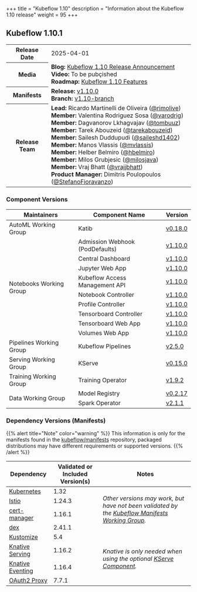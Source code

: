 +++
title = "Kubeflow 1.10"
description = "Information about the Kubeflow 1.10 release"
weight = 95
+++

## Kubeflow 1.10.1

<div class="table-responsive">
<table class="table table-bordered">
  <tbody>
    <tr>
      <th class="table-light">Release Date</th>
      <td>
        2025-04-01
      </td>
    </tr>
    <tr>
      <th class="table-light">Media</th>
      <td>
        <b>Blog:</b> 
          <a href="https://blog.kubeflow.org/kubeflow-1.10-release/">Kubeflow 1.10 Release Announcement</a>
        <br>
        <b>Video:</b> 
          To be pubçished
        <br>
        <b>Roadmap:</b>
          <a href="https://github.com/kubeflow/kubeflow/blob/master/ROADMAP.md#kubeflow-110-release-planned-for-release-mar-2025">Kubeflow 1.10 Features</a>
      </td>
    </tr>
    <tr>
      <th class="table-light">Manifests</th>
      <td>
        <b>Release:</b> 
          <a href="https://github.com/kubeflow/manifests/releases/tag/v1.10.0">v1.10.0</a>
        <br>
        <b>Branch:</b>
          <a href="https://github.com/kubeflow/manifests/tree/v1.10-branch">v1.10-branch</a>
      </td>
    </tr>
    <tr>
      <th class="table-light">Release Team</th>
      <td>
        <b>Lead:</b> Ricardo Martinelli de Oliveira (<a href="https://github.com/rimolive">@rimolive</a>)
        <br>
        <b>Member:</b> Valentina Rodriguez Sosa (<a href="https://github.com/varodrig">@varodrig</a>)
        <br>
        <b>Member:</b> Dagvanorov Lkhagvajav (<a href="https://github.com/tombuuz">@tombuuz</a>)
        <br>
        <b>Member:</b> Tarek Abouzeid (<a href="https://github.com/tarekabouzeid">@tarekabouzeid</a>)
        <br>
        <b>Member:</b> Sailesh Duddupudi (<a href="https://github.com/saileshd1402">@saileshd1402</a>)
        <br>
        <b>Member:</b> Manos Vlassis (<a href="https://github.com/mvlassis">@mvlassis</a>)
        <br>
        <b>Member:</b> Helber Belmiro (<a href="https://github.com/hbelmiro">@hbelmiro</a>)
        <br>
        <b>Member:</b> Milos Grubjesic (<a href="https://github.com/milosjava">@milosjava</a>)
        <br>
        <b>Member:</b> Vraj Bhatt (<a href="https://github.com/vrajjbhatt">@vrajjbhatt</a>)
        <br>
        <b>Product Manager:</b> Dimitris Poulopoulos (<a href="https://github.com/StefanoFioravanzo">@StefanoFioravanzo</a>)
      </td>
    </tr>
  </tbody>
</table>
</div>

### Component Versions

<div class="table-responsive">
<table class="table table-bordered">
    <thead class="thead-light">
      <tr>
        <th>Maintainers</th>
        <th>Component Name</th>
        <th>Version</th>
      </tr>
    </thead>
  <tbody>
      <!-- ======================= -->
      <!-- AutoML Working Group -->
      <!-- ======================= -->
      <tr>
        <td rowspan="1" class="align-middle">AutoML Working Group</td>
        <td>Katib</td>
        <td>
          <a href="https://github.com/kubeflow/katib/releases/tag/v0.18.0">v0.18.0</a>
        </td>
      </tr>
      <!-- ======================= -->
      <!-- Notebooks Working Group -->
      <!-- ======================= -->
      <tr>
        <td rowspan="9" class="align-middle">Notebooks Working Group</td>
        <td>Admission Webhook (PodDefaults)</td>
        <td>
          <a href="https://github.com/kubeflow/kubeflow/tree/v1.10.0/components/admission-webhook">v1.10.0</a>
        </td>
      </tr>
      <tr>
        <td>Central Dashboard</td>
        <td>
          <a href="https://github.com/kubeflow/kubeflow/tree/v1.10.0/components/centraldashboard">v1.10.0</a>
        </td>
      </tr>
      <tr>
        <td>Jupyter Web App</td>
        <td>
          <a href="https://github.com/kubeflow/kubeflow/tree/v1.10.0/components/crud-web-apps/jupyter">v1.10.0</a>
        </td>
      </tr>
      <tr>
        <td>Kubeflow Access Management API</td>
        <td>
          <a href="https://github.com/kubeflow/kubeflow/tree/v1.10.0/components/access-management">v1.10.0</a>
        </td>
      </tr>
      <tr>
        <td>Notebook Controller</td>
        <td>
          <a href="https://github.com/kubeflow/kubeflow/tree/v1.10.0/components/notebook-controller">v1.10.0</a>
        </td>
      </tr>
      <tr>
        <td>Profile Controller</td>
        <td>
          <a href="https://github.com/kubeflow/kubeflow/tree/v1.10.0/components/profile-controller">v1.10.0</a>
        </td>
      </tr>
      <tr>
        <td>Tensorboard Controller</td>
        <td>
          <a href="https://github.com/kubeflow/kubeflow/tree/v1.10.0/components/notebook-controller">v1.10.0</a>
        </td>
      </tr>
      <tr>
        <td>Tensorboard Web App</td>
        <td>
          <a href="https://github.com/kubeflow/kubeflow/tree/v1.10.0/components/crud-web-apps/volumes">v1.10.0</a>
        </td>
      </tr>
      <tr>
        <td>Volumes Web App</td>
        <td>
          <a href="https://github.com/kubeflow/kubeflow/tree/v1.10.0/components/crud-web-apps/tensorboards">v1.10.0</a>
        </td>
      </tr>
      <!-- ======================= -->
      <!-- Pipelines Working Group -->
      <!-- ======================= -->
      <tr>
        <td rowspan="1" class="align-middle">Pipelines Working Group</td>
        <td>Kubeflow Pipelines</td>
        <td>
          <a href="https://github.com/kubeflow/pipelines/releases/tag/2.5.0">v2.5.0</a>
        </td>
      </tr>
      <!-- ======================= -->
      <!-- Serving Working Group -->
      <!-- ======================= -->
      <tr>
        <td rowspan="1" class="align-middle">Serving Working Group</td>
        <td>KServe</td>
        <td>
          <a href="https://github.com/kserve/kserve/releases/tag/v0.15.0">v0.15.0</a>
        </td>
      </tr>
      <!-- ======================= -->
      <!-- Training Working Group -->
      <!-- ======================= -->
      <tr>
        <td rowspan="1" class="align-middle">Training Working Group</td>
        <td>Training Operator</td>
        <td>
          <a href="https://github.com/kubeflow/training-operator/releases/tag/v1.9.2">v1.9.2</a>
        </td>
      </tr>
      <!-- ======================= -->
      <!-- Data Working Group -->
      <!-- ======================= -->
      <tr>
        <td rowspan="2" class="align-middle">Data Working Group</td>
        <td>Model Registry</td>
        <td>
          <a href="https://github.com/kubeflow/model-registry/releases/tag/v0.2.17">v0.2.17</a>
        </td>
      </tr>
      <tr>
        <td>Spark Operator</td>
        <td>
          <a href="https://github.com/kubeflow/spark-operator/releases/tag/v2.1.1">v2.1.1</a>
        </td>
      </tr>
  </tbody>
</table>
</div>

### Dependency Versions (Manifests)

{{% alert title="Note" color="warning" %}}
This information is only for the manifests found in the <a href="https://github.com/kubeflow/manifests">kubeflow/manifests</a> repository, packaged distributions may have different requirements or supported versions.
{{% /alert %}}

<div class="table-responsive">
<table class="table table-bordered">
    <thead class="thead-light">
      <tr>
        <th>Dependency</th>
        <th>Validated or Included Version(s)</th>
        <th>Notes</th>
      </tr>
    </thead>
  <tbody>
      <!-- ======================= -->
      <!-- Kubernetes -->
      <!-- ======================= -->
      <tr>
        <td>
          <a href="https://kubernetes.io/">Kubernetes</a>
        </td>
        <td>1.32</td>
        <td rowspan="4" class="align-middle">
          <i>Other versions may work, but have not been validated by the <a href="https://github.com/kubeflow/community/tree/master/wg-manifests">Kubeflow Manifests Working Group</a>.</i>
        </td>
      </tr>
      <!-- ======================= -->
      <!-- Istio -->
      <!-- ======================= -->
      <tr>
        <td>
          <a href="https://istio.io/">Istio</a>
        </td>
        <td>1.24.3</td>
      </tr>
      <!-- ======================= -->
      <!-- cert-manager  -->
      <!-- ======================= -->
      <tr>
        <td>
          <a href="https://cert-manager.io/">cert-manager</a>
        </td>
        <td>1.16.1</td>
      </tr>
      <!-- ======================= -->
      <!-- dex  -->
      <!-- ======================= -->
      <tr>
        <td>
          <a href="https://dexidp.io/">dex</a>
        </td>
        <td>2.41.1</td>
      </tr>
      <!-- ======================= -->
      <!-- Kustomize  -->
      <!-- ======================= -->
      <tr>
        <td>
          <a href="https://kustomize.io/">Kustomize</a>
        </td>
        <td>5.4</td>
      </tr>
      <!-- ======================= -->
      <!-- Knative Serving -->
      <!-- ======================= -->
      <tr>
        <td>
          <a href="https://knative.dev/docs/serving/">Knative Serving</a>
        </td>
        <td>1.16.2</td>
        <td rowspan="2" class="align-middle">
          <i>Knative is only needed when using the optional <a href="https://kserve.github.io/website/">KServe Component</a>.</i>
        </td>
      </tr>
      <!-- ======================= -->
      <!-- Knative Eventing -->
      <!-- ======================= -->
      <tr>
        <td>
          <a href="https://knative.dev/docs/eventing/">Knative Eventing</a>
        </td>
        <td>1.16.4</td>
      </tr>
      <!-- ======================= -->
      <!-- OAuth2-proxy -->
      <!-- ======================= -->
      <tr>
        <td>
          <a href="https://github.com/oauth2-proxy/oauth2-proxy/releases/tag/v7.6.0">OAuth2 Proxy</a>
        </td>
        <td>7.7.1</td>
      </tr>
  </tbody>
</table>
</div>
